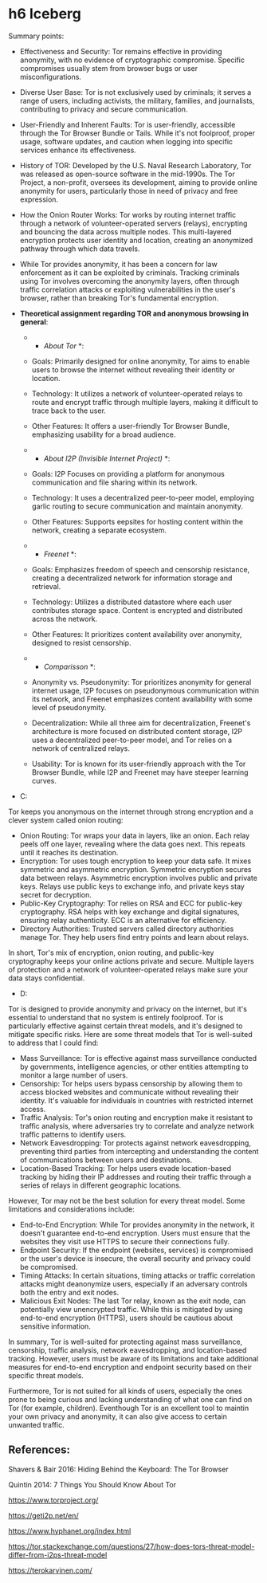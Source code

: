 # h6 Iceberg

Summary points:

* Effectiveness and Security: Tor remains effective in providing anonymity, with no evidence of cryptographic compromise. Specific compromises usually stem from browser bugs or user misconfigurations.

* Diverse User Base: Tor is not exclusively used by criminals; it serves a range of users, including activists, the military, families, and journalists, contributing to privacy and secure communication.

* User-Friendly and Inherent Faults: Tor is user-friendly, accessible through the Tor Browser Bundle or Tails. While it's not foolproof, proper usage, software updates, and caution when logging into specific services enhance its effectiveness.

* History of TOR: Developed by the U.S. Naval Research Laboratory, Tor was released as open-source software in the mid-1990s. The Tor Project, a non-profit, oversees its development, aiming to provide online anonymity for users, particularly those in need of privacy and free expression.

* How the Onion Router Works: Tor works by routing internet traffic through a network of volunteer-operated servers (relays), encrypting and bouncing the data across multiple nodes. This multi-layered encryption protects user identity and location, creating an anonymized pathway through which data travels.

* While Tor provides anonymity, it has been a concern for law enforcement as it can be exploited by criminals. Tracking criminals using Tor involves overcoming the anonymity layers, often through traffic correlation attacks or exploiting vulnerabilities in the user's browser, rather than breaking Tor's fundamental encryption.

* **Theoretical assignment regarding TOR and anonymous browsing in general**:

    * * *About Tor* *:
 
    * Goals: Primarily designed for online anonymity, Tor aims to enable users to browse the internet without revealing their identity or location.
    * Technology: It utilizes a network of volunteer-operated relays to route and encrypt traffic through multiple layers, making it difficult to trace back to the user.
    * Other Features: It offers a user-friendly Tor Browser Bundle, emphasizing usability for a broad audience.
 
    * * *About I2P (Invisible Internet Project)* *:
 
    * Goals: I2P Focuses on providing a platform for anonymous communication and file sharing within its network.
    * Technology: It uses a decentralized peer-to-peer model, employing garlic routing to secure communication and maintain anonymity.
    * Other Features: Supports eepsites for hosting content within the network, creating a separate ecosystem.
 
    * * *Freenet* *:
 
    * Goals: Emphasizes freedom of speech and censorship resistance, creating a decentralized network for information storage and retrieval.
    * Technology: Utilizes a distributed datastore where each user contributes storage space. Content is encrypted and distributed across the network.
    * Other Features: It prioritizes content availability over anonymity, designed to resist censorship.
 
    * * *Comparisson* *:
 
    * Anonymity vs. Pseudonymity: Tor prioritizes anonymity for general internet usage, I2P focuses on pseudonymous communication within its network, and Freenet emphasizes content availability with some level of pseudonymity.
    * Decentralization: While all three aim for decentralization, Freenet's architecture is more focused on distributed content storage, I2P uses a decentralized peer-to-peer model, and Tor relies on a network of centralized relays.
    * Usability: Tor is known for its user-friendly approach with the Tor Browser Bundle, while I2P and Freenet may have steeper learning curves.

* C:

Tor keeps you anonymous on the internet through strong encryption and a clever system called onion routing:

  * Onion Routing: Tor wraps your data in layers, like an onion. Each relay peels off one layer, revealing where the data goes next. This repeats until it reaches its destination.
  * Encryption: Tor uses tough encryption to keep your data safe. It mixes symmetric and asymmetric encryption. Symmetric encryption secures data between relays. Asymmetric encryption involves public and private keys. Relays use public keys to exchange info, and private keys stay secret for decryption.
  * Public-Key Cryptography: Tor relies on RSA and ECC for public-key cryptography. RSA helps with key exchange and digital signatures, ensuring relay authenticity. ECC is an alternative for efficiency.
  * Directory Authorities: Trusted servers called directory authorities manage Tor. They help users find entry points and learn about relays.

In short, Tor's mix of encryption, onion routing, and public-key cryptography keeps your online actions private and secure. Multiple layers of protection and a network of volunteer-operated relays make sure your data stays confidential.

* D:

Tor is designed to provide anonymity and privacy on the internet, but it's essential to understand that no system is entirely foolproof. Tor is particularly effective against certain threat models, and it's designed to mitigate specific risks. Here are some threat models that Tor is well-suited to address that I could find:

  * Mass Surveillance: Tor is effective against mass surveillance conducted by governments, intelligence agencies, or other entities attempting to monitor a large number of users.
  * Censorship: Tor helps users bypass censorship by allowing them to access blocked websites and communicate without revealing their identity. It's valuable for individuals in countries with restricted internet access.
  * Traffic Analysis: Tor's onion routing and encryption make it resistant to traffic analysis, where adversaries try to correlate and analyze network traffic patterns to identify users.
  * Network Eavesdropping: Tor protects against network eavesdropping, preventing third parties from intercepting and understanding the content of communications between users and destinations.
  * Location-Based Tracking: Tor helps users evade location-based tracking by hiding their IP addresses and routing their traffic through a series of relays in different geographic locations.

However, Tor may not be the best solution for every threat model. Some limitations and considerations include:

  * End-to-End Encryption: While Tor provides anonymity in the network, it doesn't guarantee end-to-end encryption. Users must ensure that the websites they visit use HTTPS to secure their connections fully.
  * Endpoint Security: If the endpoint (websites, services) is compromised or the user's device is insecure, the overall security and privacy could be compromised.
  * Timing Attacks: In certain situations, timing attacks or traffic correlation attacks might deanonymize users, especially if an adversary controls both the entry and exit nodes.
  * Malicious Exit Nodes: The last Tor relay, known as the exit node, can potentially view unencrypted traffic. While this is mitigated by using end-to-end encryption (HTTPS), users should be cautious about sensitive information.

In summary, Tor is well-suited for protecting against mass surveillance, censorship, traffic analysis, network eavesdropping, and location-based tracking. However, users must be aware of its limitations and take additional measures for end-to-end encryption and endpoint security based on their specific threat models.

Furthermore, Tor is not suited for all kinds of users, especially the ones prone to being curious and lacking understanding of what one can find on Tor (for example, children). Eventhough Tor is an excellent tool to maintin your own privacy and anonymity, it can also give access to certain unwanted traffic.

## References:

Shavers & Bair 2016: Hiding Behind the Keyboard: The Tor Browser

Quintin 2014: 7 Things You Should Know About Tor

https://www.torproject.org/

https://geti2p.net/en/

https://www.hyphanet.org/index.html

https://tor.stackexchange.com/questions/27/how-does-tors-threat-model-differ-from-i2ps-threat-model

https://terokarvinen.com/
